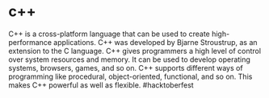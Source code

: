 # c++

C++ is a cross-platform language that can be used to create high-performance applications.
C++ was developed by Bjarne Stroustrup, as an extension to the C language. C++ gives programmers a high level of control over system resources and memory.
It can be used to develop operating systems, browsers, games, and so on. C++ supports different ways of programming like procedural, object-oriented, functional, and so on. 
This makes C++ powerful as well as flexible.
#hacktoberfest
